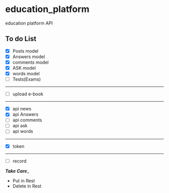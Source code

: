# education_platform
education platform API

## To do List

* [x] Posts model
* [x] Answers model
* [x] comments model
* [x] ASK model
* [x] words model
* [ ] Tests(Exams)
-------------------
* [ ] upload e-book
---------------------
* [x] api news
* [x] api Answers
* [ ] api comments
* [ ] api ask
* [ ] api words
-------------------
* [x] token

-------------------------
* [ ] record


_________Take Care__________

* Put in Rest 
* Delete in Rest
